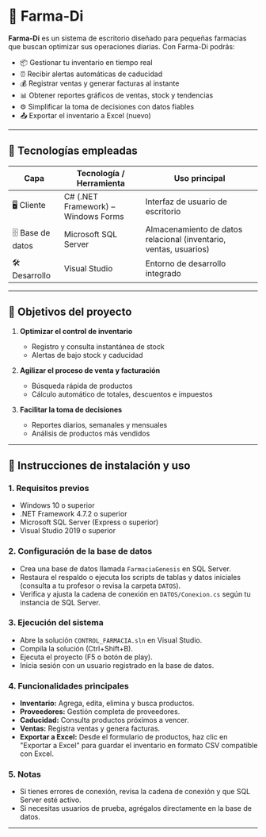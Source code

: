 # 💊 Farma-Di

**Farma-Di** es un sistema de escritorio diseñado para pequeñas farmacias que buscan optimizar sus operaciones diarias. Con Farma-Di podrás:

- 📦 Gestionar tu inventario en tiempo real  
- ⏰ Recibir alertas automáticas de caducidad  
- 💰 Registrar ventas y generar facturas al instante  
- 📊 Obtener reportes gráficos de ventas, stock y tendencias  
- ⚙️ Simplificar la toma de decisiones con datos fiables  
- 📤 Exportar el inventario a Excel (nuevo)

---

## 🚀 Tecnologías empleadas

| Capa                | Tecnología / Herramienta             | Uso principal                                    |
|---------------------|--------------------------------------|--------------------------------------------------|
| 🖥️ Cliente         | C# (.NET Framework) – Windows Forms  | Interfaz de usuario de escritorio                |
| 🗄️ Base de datos    | Microsoft SQL Server                | Almacenamiento de datos relacional (inventario, ventas, usuarios) |
| 🛠️ Desarrollo       | Visual Studio                       | Entorno de desarrollo integrado                   |

---

## 🎯 Objetivos del proyecto

1. **Optimizar el control de inventario**  
   - Registro y consulta instantánea de stock  
   - Alertas de bajo stock y caducidad  

2. **Agilizar el proceso de venta y facturación**  
   - Búsqueda rápida de productos  
   - Cálculo automático de totales, descuentos e impuestos  

3. **Facilitar la toma de decisiones**  
   - Reportes diarios, semanales y mensuales  
   - Análisis de productos más vendidos  

---

## 📝 Instrucciones de instalación y uso

### 1. **Requisitos previos**
- Windows 10 o superior
- .NET Framework 4.7.2 o superior
- Microsoft SQL Server (Express o superior)
- Visual Studio 2019 o superior

### 2. **Configuración de la base de datos**
- Crea una base de datos llamada `FarmaciaGenesis` en SQL Server.
- Restaura el respaldo o ejecuta los scripts de tablas y datos iniciales (consulta a tu profesor o revisa la carpeta `DATOS`).
- Verifica y ajusta la cadena de conexión en `DATOS/Conexion.cs` según tu instancia de SQL Server.

### 3. **Ejecución del sistema**
- Abre la solución `CONTROL_FARMACIA.sln` en Visual Studio.
- Compila la solución (Ctrl+Shift+B).
- Ejecuta el proyecto (F5 o botón de play).
- Inicia sesión con un usuario registrado en la base de datos.

### 4. **Funcionalidades principales**
- **Inventario:** Agrega, edita, elimina y busca productos.
- **Proveedores:** Gestión completa de proveedores.
- **Caducidad:** Consulta productos próximos a vencer.
- **Ventas:** Registra ventas y genera facturas.
- **Exportar a Excel:** Desde el formulario de productos, haz clic en "Exportar a Excel" para guardar el inventario en formato CSV compatible con Excel.

### 5. **Notas**
- Si tienes errores de conexión, revisa la cadena de conexión y que SQL Server esté activo.
- Si necesitas usuarios de prueba, agrégalos directamente en la base de datos.

---






